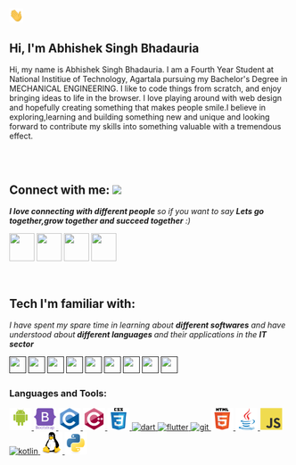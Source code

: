 <h2><img src="https://raw.githubusercontent.com/ABSphreak/ABSphreak/master/gifs/Hi.gif" width="25px"> </h2>
 <h2> Hi, I'm Abhishek Singh Bhadauria</h2>


Hi, my name is Abhishek Singh Bhadauria. I am a Fourth Year Student at National Institiue of Technology, Agartala pursuing my Bachelor's Degree in MECHANICAL ENGINEERING. I like to code things from scratch, and enjoy bringing ideas to life in the browser. I love playing around with web design and hopefully creating something that makes people smile.I believe in exploring,learning and building something new and unique and looking forward to contribute my skills into something valuable with a tremendous effect.






## Connect with me: <img src="https://user-images.githubusercontent.com/53649201/99296951-8ef68900-286d-11eb-9bf3-fdb6cf13b585.gif" height="32px" style="padding-top: 50px;">
<em><b>I love connecting with different people</b> so if you want to say <b>Lets go together,grow together and succeed together</b> :)</em>

[<img src="https://img.icons8.com/clouds/2x/linkedin.png"  width="45" height="50"/>](https://www.linkedin.com/in/abhishek-singh-bhadauria-9297b9220/)
[<img src="https://img.icons8.com/clouds/2x/instagram-new--v2.png"  width="45" height="50"/>](https://www.instagram.com/abhish1bhadauria/?hl=en)
[<img src="https://img.icons8.com/clouds/2x/gmail.png"  width="45" height="50"/>](mailto:abhish1albodi@gmail.com)
[<img src="https://img.icons8.com/clouds/2x/apple-phone.png"  width="45" height="50"/>](8058818154)

<br />


## Tech I'm familiar with:

<em>I have spent my spare time in learning about <b>different softwares</b> and have understood about<b> different languages </b>and their applications in the <b>IT sector</b></em>

[<img src="https://img.icons8.com/fluency/2x/mysql-logo.png"  width="30" height="30"/>]()
[<img src="https://img.icons8.com/color/2x/python.png"  width="30" height="30"/>]()
[<img src="https://img.icons8.com/external-tal-revivo-shadow-tal-revivo/2x/external-cplusplus-a-general-purpose-descriptive-programming-computer-language-logo-shadow-tal-revivo.png"  width="30" height="30"/>]()
[<img src="https://img.icons8.com/color/2x/tableau-software.png"  width="30" height="30"/>]()
[<img src="https://img.icons8.com/external-flaticons-lineal-color-flat-icons/2x/external-html-mobile-app-development-flaticons-lineal-color-flat-icons-4.png"  width="30" height="30"/>]()
[<img src="https://img.icons8.com/external-flaticons-lineal-color-flat-icons/2x/external-css-mobile-app-development-flaticons-lineal-color-flat-icons-4.png"  width="30" height="30"/>]()
[<img src="https://img.icons8.com/color/2x/solidworks.png"  width="30" height="30"/>]()
[<img src="https://img.icons8.com/fluency/2x/javascript.png"  width="30" height="30"/>]()
[<img src="https://img.icons8.com/external-flatart-icons-outline-flatarticons/2x/external-html-programming-and-coding-flatart-icons-outline-flatarticons.png"  width="30" height="30"/>]()
<h3 align="left">Languages and Tools:</h3>
<p align="left"> <a href="https://developer.android.com" target="_blank"> <img src="https://raw.githubusercontent.com/devicons/devicon/master/icons/android/android-original-wordmark.svg" alt="android" width="40" height="40"/> </a> <a href="https://getbootstrap.com" target="_blank"> <img src="https://raw.githubusercontent.com/devicons/devicon/master/icons/bootstrap/bootstrap-plain-wordmark.svg" alt="bootstrap" width="40" height="40"/> </a> <a href="https://www.cprogramming.com/" target="_blank"> <img src="https://raw.githubusercontent.com/devicons/devicon/master/icons/c/c-original.svg" alt="c" width="40" height="40"/> </a> <a href="https://www.w3schools.com/cpp/" target="_blank"> <img src="https://raw.githubusercontent.com/devicons/devicon/master/icons/cplusplus/cplusplus-original.svg" alt="cplusplus" width="40" height="40"/> </a> <a href="https://www.w3schools.com/css/" target="_blank"> <img src="https://raw.githubusercontent.com/devicons/devicon/master/icons/css3/css3-original-wordmark.svg" alt="css3" width="40" height="40"/> </a> <a href="https://dart.dev" target="_blank"> <img src="https://www.vectorlogo.zone/logos/dartlang/dartlang-icon.svg" alt="dart" width="40" height="40"/> </a> <a href="https://flutter.dev" target="_blank"> <img src="https://www.vectorlogo.zone/logos/flutterio/flutterio-icon.svg" alt="flutter" width="40" height="40"/> </a> <a href="https://git-scm.com/" target="_blank"> <img src="https://www.vectorlogo.zone/logos/git-scm/git-scm-icon.svg" alt="git" width="40" height="40"/> </a> <a href="https://www.w3.org/html/" target="_blank"> <img src="https://raw.githubusercontent.com/devicons/devicon/master/icons/html5/html5-original-wordmark.svg" alt="html5" width="40" height="40"/> </a> <a href="https://www.java.com" target="_blank"> <img src="https://raw.githubusercontent.com/devicons/devicon/master/icons/java/java-original.svg" alt="java" width="40" height="40"/> </a> <a href="https://developer.mozilla.org/en-US/docs/Web/JavaScript" target="_blank"> <img src="https://raw.githubusercontent.com/devicons/devicon/master/icons/javascript/javascript-original.svg" alt="javascript" width="40" height="40"/> </a> <a href="https://kotlinlang.org" target="_blank"> <img src="https://www.vectorlogo.zone/logos/kotlinlang/kotlinlang-icon.svg" alt="kotlin" width="40" height="40"/> </a> <a href="https://www.linux.org/" target="_blank"> <img src="https://raw.githubusercontent.com/devicons/devicon/master/icons/linux/linux-original.svg" alt="linux" width="40" height="40"/> </a> <a href="https://www.python.org" target="_blank"> <img src="https://raw.githubusercontent.com/devicons/devicon/master/icons/python/python-original.svg" alt="python" width="40" height="40"/> </a> </p>
